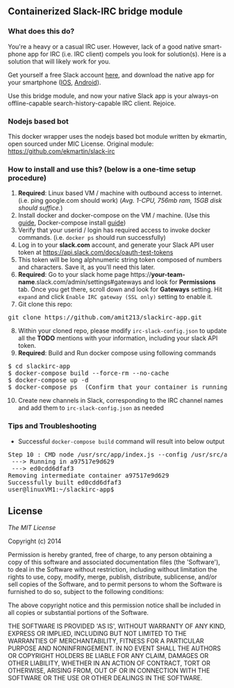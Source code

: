 ## Containerized Slack-IRC bridge module

### What does this do?

You're a heavy or a casual IRC user. However, lack of a good native smart-phone app for IRC (i.e. IRC client) compels you look for solution(s). Here is a solution that will likely work for you.

Get yourself a free Slack account [here](https://slack.com/), and download the native app for your smartphone ([IOS](https://itunes.apple.com/us/app/slack-team-communication/id618783545?mt=8), [Android](https://play.google.com/store/apps/developer?id=Slack%20Technologies%20Inc.&hl=en)).

Use this bridge module, and now your native Slack app is your always-on offline-capable search-history-capable IRC client. Rejoice. 

### Nodejs based bot

This docker wrapper uses the nodejs based bot module written by ekmartin, open sourced under MIC License.
Original module: https://github.com/ekmartin/slack-irc

### How to install and use this?  (below is a one-time setup procedure)

1. **Required**: Linux based VM / machine with outbound access to internet. (i.e. ping google.com should work) (*Avg. 1-CPU, 756mb ram, 15GB disk should suffice.*)
2. Install docker and docker-compose on the VM / machine. (Use this [guide](https://docs.docker.com/linux/step_one/), Docker-compose install [guide](https://docs.docker.com/compose/install/))
3. Verify that your userid / login has required access to invoke docker commands. (i.e. `docker ps` should run successfully)
4. Log in to your **slack.com** account, and generate your Slack API user token at https://api.slack.com/docs/oauth-test-tokens
5. This token will be long alphnumeric string token composed of numbers and characters. Save it, as you'll need this later.
6. **Required**: Go to your slack home page https://**your-team-name**.slack.com/admin/settings#gateways and look for **Permissions** tab. Once you get there, scroll down and look for **Gateways** setting. Hit `expand` and click `Enable IRC gateway (SSL only)` setting to enable it.
7. Git clone this repo:
<pre>
git clone https://github.com/amit213/slackirc-app.git
</pre>
8. Within your cloned repo, please modify `irc-slack-config.json` to update all the **TODO** mentions with your information, including your slack API token.
9. **Required**: Build and Run docker compose using following commands
<pre>
$ cd slackirc-app
$ docker-compose build --force-rm --no-cache
$ docker-compose up -d
$ docker-compose ps  (Confirm that your container is running properly, and that it has not gone in a exit-restart loop)
</pre>
10. Create new channels in Slack, corresponding to the IRC channel names and add them to `irc-slack-config.json` as needed



### Tips and Troubleshooting

* Successful `docker-compose build` command will result into below output
<pre>
Step 10 : CMD node /usr/src/app/index.js --config /usr/src/app/irc-slack-config.json
 ---> Running in a97517e9d629
 ---> ed0cdd6dfaf3
Removing intermediate container a97517e9d629
Successfully built ed0cdd6dfaf3
user@linuxVM1:~/slackirc-app$
</pre>


## License

*The MIT License*

Copyright (c) 2014

Permission is hereby granted, free of charge, to any person obtaining a copy of this software and associated documentation files (the 'Software'), to deal in the Software without restriction, including without limitation the rights to use, copy, modify, merge, publish, distribute, sublicense, and/or sell copies of the Software, and to permit persons to whom the Software is furnished to do so, subject to the following conditions:

The above copyright notice and this permission notice shall be included in all copies or substantial portions of the Software.

THE SOFTWARE IS PROVIDED 'AS IS', WITHOUT WARRANTY OF ANY KIND, EXPRESS OR IMPLIED, INCLUDING BUT NOT LIMITED TO THE WARRANTIES OF MERCHANTABILITY, FITNESS FOR A PARTICULAR PURPOSE AND NONINFRINGEMENT. IN NO EVENT SHALL THE AUTHORS OR COPYRIGHT HOLDERS BE LIABLE FOR ANY CLAIM, DAMAGES OR OTHER LIABILITY, WHETHER IN AN ACTION OF CONTRACT, TORT OR OTHERWISE, ARISING FROM, OUT OF OR IN CONNECTION WITH THE SOFTWARE OR THE USE OR OTHER DEALINGS IN THE SOFTWARE.


